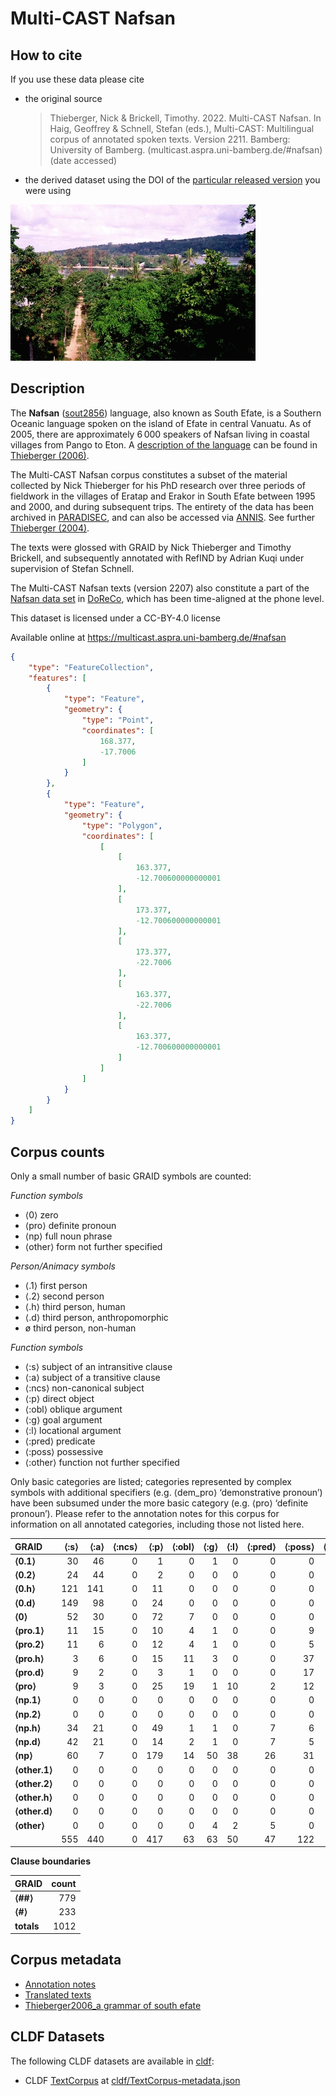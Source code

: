 # Multi-CAST Nafsan

## How to cite

If you use these data please cite
- the original source
  > Thieberger, Nick & Brickell, Timothy. 2022. Multi-CAST Nafsan. In Haig, Geoffrey & Schnell, Stefan (eds.), Multi-CAST: Multilingual corpus of annotated spoken texts. Version 2211. Bamberg: University of Bamberg. (multicast.aspra.uni-bamberg.de/#nafsan) (date accessed)
- the derived dataset using the DOI of the [particular released version](../../releases/) you were using

![](cldf/media/image.jpg)

## Description


The **Nafsan** ([sout2856](https://glottolog.org/resource/languoid/id/sout2856)) language, also known as South Efate, is a Southern Oceanic language spoken on the island of Efate in central Vanuatu. As of 2005, there are approximately 6 000 speakers of Nafsan living in coastal villages from Pango to Eton. A [description of the language](MediaTable#cldf:Thieberger2006_a-grammar-of-South-Efate.pdf) can be found in [Thieberger (2006)](Source#cldf:thieberger2006).

The Multi-CAST Nafsan corpus constitutes a subset of the material collected by Nick Thieberger for his PhD research over three periods of fieldwork in the villages of Eratap and Erakor in South Efate between 1995 and 2000, and during subsequent trips. The entirety of the data has been archived in [PARADISEC](http://catalog.paradisec.org.au/collections/NT1), and can also be accessed via [ANNIS](https://gerlingo.com/language_detail.php?langID=6). See further [Thieberger (2004)](Source#cldf:thieberger2004).

The texts were glossed with GRAID by Nick Thieberger and Timothy Brickell, and subsequently annotated with RefIND by Adrian Kuqi under supervision of Stefan Schnell.

The Multi-CAST Nafsan texts (version 2207) also constitute a part of the [Nafsan data set](https://doreco.huma-num.fr/languages/sout2856) in [DoReCo](https://doreco.huma-num.fr/), which has been time-aligned at the phone level.

This dataset is licensed under a CC-BY-4.0 license

Available online at https://multicast.aspra.uni-bamberg.de/#nafsan


```geojson
{
    "type": "FeatureCollection",
    "features": [
        {
            "type": "Feature",
            "geometry": {
                "type": "Point",
                "coordinates": [
                    168.377,
                    -17.7006
                ]
            }
        },
        {
            "type": "Feature",
            "geometry": {
                "type": "Polygon",
                "coordinates": [
                    [
                        [
                            163.377,
                            -12.700600000000001
                        ],
                        [
                            173.377,
                            -12.700600000000001
                        ],
                        [
                            173.377,
                            -22.7006
                        ],
                        [
                            163.377,
                            -22.7006
                        ],
                        [
                            163.377,
                            -12.700600000000001
                        ]
                    ]
                ]
            }
        }
    ]
}
```



## Corpus counts

Only a small number of basic GRAID symbols are counted:

*Function symbols*
- ⟨0⟩ zero
- ⟨pro⟩ definite pronoun
- ⟨np⟩ full noun phrase
- ⟨other⟩ form not further specified

*Person/Animacy symbols*
- ⟨.1⟩ first person
- ⟨.2⟩ second person
- ⟨.h⟩ third person, human
- ⟨.d⟩ third person, anthropomorphic
- ø third person, non-human

*Function symbols*
- ⟨:s⟩ subject of an intransitive clause
- ⟨:a⟩ subject of a transitive clause
- ⟨:ncs⟩ non-canonical subject
- ⟨:p⟩ direct object
- ⟨:obl⟩ oblique argument
- ⟨:g⟩ goal argument
- ⟨:l⟩ locational argument
- ⟨:pred⟩ predicate
- ⟨:poss⟩ possessive
- ⟨:other⟩ function not further specified

Only basic categories are listed; categories represented by complex symbols with additional
specifiers (e.g. ⟨dem_pro⟩ ‘demonstrative pronoun’) have been subsumed under the more basic
category (e.g. ⟨pro⟩ ‘definite pronoun’). Please refer to the annotation notes for this corpus for
information on all annotated categories, including those not listed here.

| GRAID | ⟨:s⟩ | ⟨:a⟩ | ⟨:ncs⟩ | ⟨:p⟩ | ⟨:obl⟩ | ⟨:g⟩ | ⟨:l⟩ | ⟨:pred⟩ | ⟨:poss⟩ | ⟨:other⟩ | totals |
|:--------------|-------:|-------:|---------:|-------:|---------:|-------:|-------:|----------:|----------:|-----------:|---------:|
| **⟨0.1⟩** | 30 | 46 | 0 | 1 | 0 | 1 | 0 | 0 | 0 | 0 | 78 |
| **⟨0.2⟩** | 24 | 44 | 0 | 2 | 0 | 0 | 0 | 0 | 0 | 0 | 70 |
| **⟨0.h⟩** | 121 | 141 | 0 | 11 | 0 | 0 | 0 | 0 | 0 | 0 | 273 |
| **⟨0.d⟩** | 149 | 98 | 0 | 24 | 0 | 0 | 0 | 0 | 0 | 0 | 271 |
| **⟨0⟩** | 52 | 30 | 0 | 72 | 7 | 0 | 0 | 0 | 0 | 0 | 161 |
| **⟨pro.1⟩** | 11 | 15 | 0 | 10 | 4 | 1 | 0 | 0 | 9 | 0 | 50 |
| **⟨pro.2⟩** | 11 | 6 | 0 | 12 | 4 | 1 | 0 | 0 | 5 | 0 | 39 |
| **⟨pro.h⟩** | 3 | 6 | 0 | 15 | 11 | 3 | 0 | 0 | 37 | 0 | 75 |
| **⟨pro.d⟩** | 9 | 2 | 0 | 3 | 1 | 0 | 0 | 0 | 17 | 0 | 32 |
| **⟨pro⟩** | 9 | 3 | 0 | 25 | 19 | 1 | 10 | 2 | 12 | 4 | 85 |
| **⟨np.1⟩** | 0 | 0 | 0 | 0 | 0 | 0 | 0 | 0 | 0 | 0 | 0 |
| **⟨np.2⟩** | 0 | 0 | 0 | 0 | 0 | 0 | 0 | 0 | 0 | 0 | 0 |
| **⟨np.h⟩** | 34 | 21 | 0 | 49 | 1 | 1 | 0 | 7 | 6 | 1 | 120 |
| **⟨np.d⟩** | 42 | 21 | 0 | 14 | 2 | 1 | 0 | 7 | 5 | 0 | 92 |
| **⟨np⟩** | 60 | 7 | 0 | 179 | 14 | 50 | 38 | 26 | 31 | 52 | 457 |
| **⟨other.1⟩** | 0 | 0 | 0 | 0 | 0 | 0 | 0 | 0 | 0 | 0 | 0 |
| **⟨other.2⟩** | 0 | 0 | 0 | 0 | 0 | 0 | 0 | 0 | 0 | 0 | 0 |
| **⟨other.h⟩** | 0 | 0 | 0 | 0 | 0 | 0 | 0 | 0 | 0 | 0 | 0 |
| **⟨other.d⟩** | 0 | 0 | 0 | 0 | 0 | 0 | 0 | 0 | 0 | 0 | 0 |
| **⟨other⟩** | 0 | 0 | 0 | 0 | 0 | 4 | 2 | 5 | 0 | 0 | 11 |
| | 555 | 440 | 0 | 417 | 63 | 63 | 50 | 47 | 122 | 57 | 1814 |


**Clause boundaries**

| GRAID | count |
|:-----------|--------:|
| **⟨##⟩** | 779 |
| **⟨#⟩** | 233 |
| **totals** | 1012 |



## Corpus metadata

- [Annotation notes](cldf/media/annotation-notes.pdf)
- [Translated texts](cldf/media/translated-texts.pdf)
- [Thieberger2006_a grammar of south efate](cldf/media/Thieberger2006_a-grammar-of-South-Efate.pdf)


## CLDF Datasets

The following CLDF datasets are available in [cldf](cldf):

- CLDF [TextCorpus](https://github.com/cldf/cldf/tree/master/modules/TextCorpus) at [cldf/TextCorpus-metadata.json](cldf/TextCorpus-metadata.json)